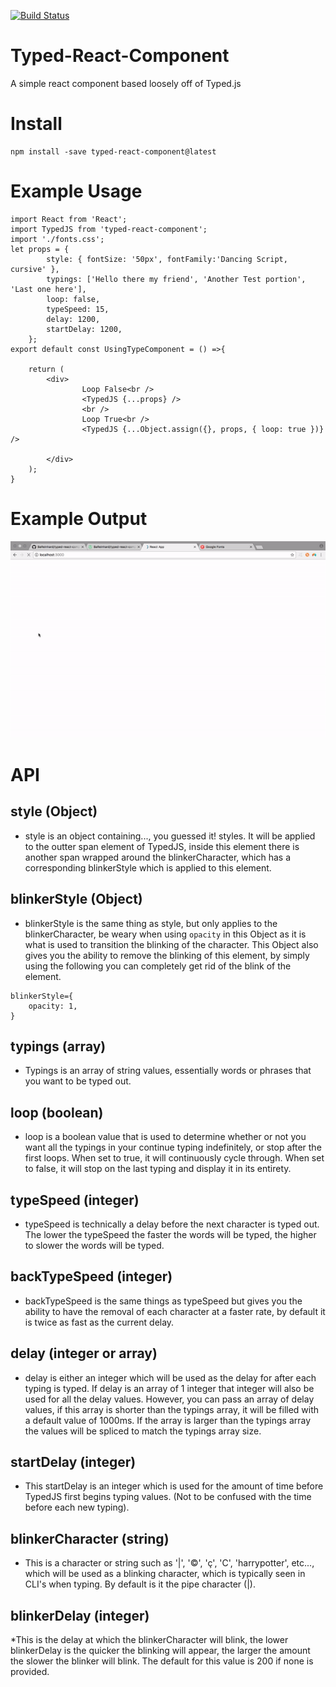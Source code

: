 [![Build Status](https://travis-ci.org/BaReinhard/typed-react-component.png?branch=master)](https://travis-ci.org/BaReinhard/typed-react-component)

# Typed-React-Component
A simple react component based loosely off of Typed.js

# Install 

```
npm install -save typed-react-component@latest
```

# Example Usage

```
import React from 'React';
import TypedJS from 'typed-react-component';
import './fonts.css';
let props = {
        style: { fontSize: '50px', fontFamily:'Dancing Script, cursive' },
        typings: ['Hello there my friend', 'Another Test portion', 'Last one here'],
        loop: false,
        typeSpeed: 15,
        delay: 1200,
        startDelay: 1200,
    };
export default const UsingTypeComponent = () =>{

    return (
        <div>
                Loop False<br />
                <TypedJS {...props} />
                <br />
                Loop True<br />
                <TypedJS {...Object.assign({}, props, { loop: true })} />

        </div>
    );
}
```

# Example Output
![TypedJS](https://github.com/BaReinhard/gitmatch.me-angular4/blob/master/typed.js.gif?raw=true)

# API

## style (Object)
* style is an object containing..., you guessed it! styles. It will be applied to the outter span element of TypedJS, inside this element there is another span wrapped around the blinkerCharacter, which has a corresponding blinkerStyle which is applied to this element.

## blinkerStyle (Object)
* blinkerStyle is the same thing as style, but only applies to the blinkerCharacter, be weary when using `opacity` in this Object as it is what is used to transition the blinking of the character. This Object also gives you the ability to remove the blinking of this element, by simply using the following you can completely get rid of the blink of the element.
```
blinkerStyle={
    opacity: 1,
}
```
## typings (array)
* Typings is an array of string values, essentially words or phrases that you want to be typed out.

## loop (boolean)
* loop is a boolean value that is used to determine whether or not you want all the typings in your continue typing indefinitely, or stop after the first loops. When set to true, it will continuously cycle through. When set to false, it will stop on the last typing and display it in its entirety.

## typeSpeed (integer)
* typeSpeed is technically a delay before the next character is typed out. The lower the typeSpeed the faster the words will be typed, the higher to slower the words will be typed.

## backTypeSpeed (integer)
* backTypeSpeed is the same things as typeSpeed but gives you the ability to have the removal of each character at a faster rate, by default it is twice as fast as the current delay.

## delay (integer or array)
* delay is either an integer which will be used as the delay for after each typing is typed. If delay is an array of 1 integer that integer will also be used for all the delay values. However, you can pass an array of delay values, if this array is shorter than the typings array, it will be filled with a default value of 1000ms. If the array is larger than the typings array the values will be spliced to match the typings array size.

## startDelay (integer)
* This startDelay is an integer which is used for the amount of time before TypedJS first begins typing values. (Not to be confused with the time before each new typing).

## blinkerCharacter (string)
* This is a character or string such as '|', '©', 'ç', 'C', 'harrypotter', etc..., which will be used as a blinking character, which is typically seen in CLI's when typing. By default is it the pipe character (|).

## blinkerDelay (integer) 
*This is the delay at which the blinkerCharacter will blink, the lower blinkerDelay is the quicker the blinking will appear, the larger the amount the slower the blinker will blink. The default for this value is 200 if none is provided.

